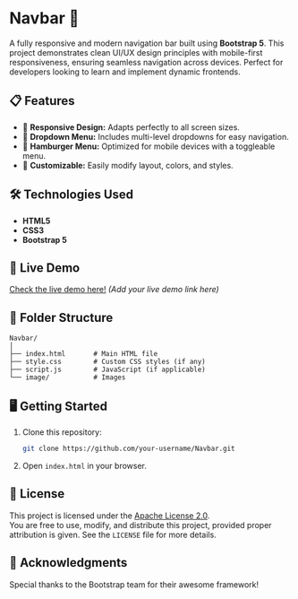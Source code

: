 

# Navbar 🔗  
A fully responsive and modern navigation bar built using **Bootstrap 5**. This project demonstrates clean UI/UX design principles with mobile-first responsiveness, ensuring seamless navigation across devices. Perfect for developers looking to learn and implement dynamic frontends.

## 📋 Features  
- 📱 **Responsive Design:** Adapts perfectly to all screen sizes.  
- 🔽 **Dropdown Menu:** Includes multi-level dropdowns for easy navigation.  
- 🍔 **Hamburger Menu:** Optimized for mobile devices with a toggleable menu.  
- 🎨 **Customizable:** Easily modify layout, colors, and styles.  

## 🛠️ Technologies Used  
- **HTML5**  
- **CSS3**  
- **Bootstrap 5**  

## 🚀 Live Demo  
[Check the live demo here!](#) *(Add your live demo link here)*  

## 📂 Folder Structure  
```
Navbar/
│
├── index.html       # Main HTML file
├── style.css        # Custom CSS styles (if any)
├── script.js        # JavaScript (if applicable)
└── image/           # Images
```

## 🖥️ Getting Started  
1. Clone this repository:  
   ```bash
   git clone https://github.com/your-username/Navbar.git
   ```  
2. Open `index.html` in your browser.  

## 📄 License  
This project is licensed under the [Apache License 2.0](LICENSE).  
You are free to use, modify, and distribute this project, provided proper attribution is given. See the `LICENSE` file for more details.  


## 🙌 Acknowledgments  
Special thanks to the Bootstrap team for their awesome framework!  

